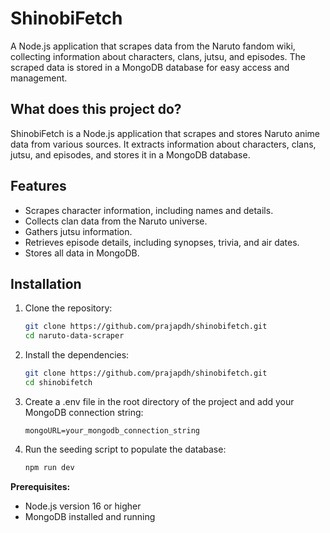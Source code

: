 # ShinobiFetch
A Node.js application that scrapes data from the Naruto fandom wiki, collecting information about characters, clans, jutsu, and episodes. The scraped data is stored in a MongoDB database for easy access and management.

## What does this project do?
ShinobiFetch is a Node.js application that scrapes and stores Naruto anime data from various sources. It extracts information about characters, clans, jutsu, and episodes, and stores it in a MongoDB database.

## Features
- Scrapes character information, including names and details.
- Collects clan data from the Naruto universe.
- Gathers jutsu information.
- Retrieves episode details, including synopses, trivia, and air dates.
- Stores all data in MongoDB.

## Installation

1. Clone the repository:

   ```bash
   git clone https://github.com/prajapdh/shinobifetch.git
   cd naruto-data-scraper
   ```
2. Install the dependencies:
    ```bash
    git clone https://github.com/prajapdh/shinobifetch.git
    cd shinobifetch
    ```
3. Create a .env file in the root directory of the project and add your MongoDB connection string:
    ```text
    mongoURL=your_mongodb_connection_string
    ```
4. Run the seeding script to populate the database:
    ```bash
    npm run dev
    ```

**Prerequisites:**

* Node.js version 16 or higher
* MongoDB installed and running

